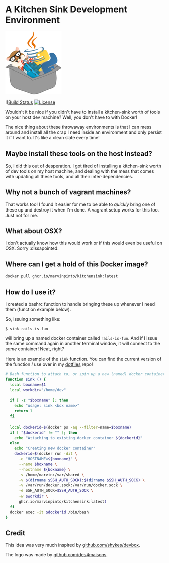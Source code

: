 # A Kitchen Sink Development Environment

<img alt="kitchen sink logo" height="200px" src="logo.png">

![[Build Status](https://github.com/marvinpinto/kitchensink/actions/workflows/latest.yml/badge.svg?branch=main)
[![License](https://img.shields.io/badge/license-MIT-brightgreen.svg?style=flat-square)](LICENSE.txt)

Wouldn't it be nice if you didn't have to install a kitchen-sink worth of tools
on your host dev machine? Well, you don't have to with Docker!

The nice thing about these throwaway environments is that I can mess around and
install all the crap I need inside an environment and only persist it if I want
to. It's like a clean slate every time!

## Maybe install these tools on the host instead?

So, I did this out of desperation. I got tired of installing a kitchen-sink
worth of dev tools on my host machine, and dealing with the mess that comes
with updating all these tools, and all their inter-dependencies.

## Why not a bunch of vagrant machines?

That works too! I found it easier for me to be able to *quickly* bring one of
these up and destroy it when I'm done. A vagrant setup works for this too. Just
not for me.

## What about OSX?

I don't actually know how this would work or if this would even be useful on
OSX. Sorry :dissapointed:

## Where can I get a hold of this Docker image?
```
docker pull ghcr.io/marvinpinto/kitchensink:latest
```

## How do I use it?

I created a bashrc function to handle bringing these up whenever I need them
(function example below).

So, issuing something like:

```
$ sink rails-is-fun
```

will bring up a named docker container called `rails-is-fun`. And if I issue
the same command again in another terminal window, it will connect to the
*same* container! Neat, right?

Here is an example of the `sink` function. You can find the current version
of the function _I_ use over in my [dotfiles][1] repo!

```bash
# Bash function to attach to, or spin up a new (named) docker container
function sink () {
  local boxname=$1
  local workdir="/home/dev"

  if [ -z "$boxname" ]; then
    echo "usage: sink <box name>"
    return 1
  fi

  local dockerid=$(docker ps -aq --filter=name=$boxname)
  if [ "$dockerid" != "" ]; then
    echo "Attaching to existing docker container ${dockerid}"
  else
    echo "Creating new docker container"
    dockerid=$(docker run -dit \
      -e "HOSTNAME=${boxname}" \
      --name $boxname \
      --hostname ${boxname} \
      -v /home/marvin:/var/shared \
      -v $(dirname $SSH_AUTH_SOCK):$(dirname $SSH_AUTH_SOCK) \
      -v /var/run/docker.sock:/var/run/docker.sock \
      -e SSH_AUTH_SOCK=$SSH_AUTH_SOCK \
      -w $workdir \
      ghcr.io/marvinpinto/kitchensink:latest)
  fi
  docker exec -it $dockerid /bin/bash
}
```

## Credit

This idea was very much inspired by [github.com/shykes/devbox][2].

The logo was made by [github.com/des4maisons][4].

[1]: https://github.com/marvinpinto/dotfiles/blob/master/roles/bash/files/bashrc
[2]: https://github.com/shykes/devbox
[4]: https://github.com/des4maisons
